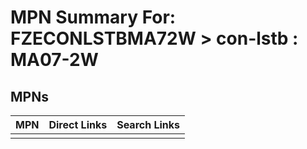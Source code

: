 



# MPN Summary For: FZECONLSTBMA72W > con-lstb : MA07-2W

## MPNs
  

|MPN|Direct Links|Search Links|
| :--- | :--- | :--- |
||||
